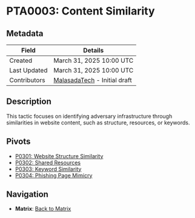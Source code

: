 # PTA0003: Content Similarity

## Metadata
| Field          | Details                                      |
|----------------|----------------------------------------------|
| Created        | March 31, 2025 10:00 UTC                    |
| Last Updated   | March 31, 2025 10:00 UTC                    |
| Contributors   | [MalasadaTech](../../contributors.md#malasadatech) - Initial draft |

## Description
This tactic focuses on identifying adversary infrastructure through similarities in website content, such as structure, resources, or keywords.

## Pivots
- [P0301: Website Structure Similarity](../../pivots/P0301.md)
- [P0302: Shared Resources](../../pivots/P0302.md)
- [P0303: Keyword Similarity](../../pivots/P0303.md)
- [P0304: Phishing Page Mimicry](../../pivots/P0304.md)

## Navigation
- **Matrix**: [Back to Matrix](../../matrix.md)
